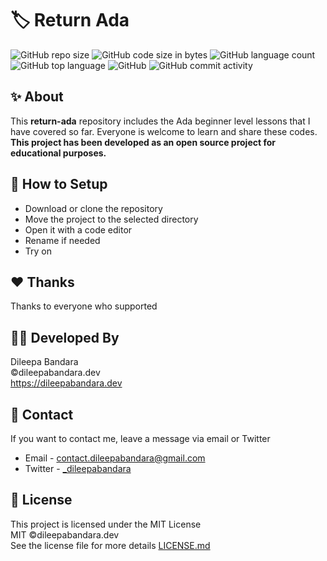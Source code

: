 # 🏷️ Return Ada

<!-- ![ada Logo](https://img.icons8.com/color/98/000000/ada.png) -->


![GitHub repo size](https://img.shields.io/github/repo-size/dileepabandara/return-ada?color=red&label=repository%20size)
![GitHub code size in bytes](https://img.shields.io/github/languages/code-size/dileepabandara/return-ada?color=red)
![GitHub language count](https://img.shields.io/github/languages/count/dileepabandara/return-ada)
![GitHub top language](https://img.shields.io/github/languages/top/dileepabandara/return-ada)
![GitHub](https://img.shields.io/github/license/dileepabandara/return-ada?color=yellow)
![GitHub commit activity](https://img.shields.io/github/commit-activity/m/dileepabandara/return-ada?color=brightgreen&label=commits)

## ✨ About

This **return-ada** repository includes the Ada beginner level lessons that I have covered so far. Everyone is welcome to learn and share these codes. **This project has been developed as an open source project for educational purposes.**

## 🍃 How to Setup

- Download or clone the repository
- Move the project to the selected directory
- Open it with a code editor
- Rename if needed
- Try on

## ❤️ Thanks

Thanks to everyone who supported

## 👨‍💻 Developed By

Dileepa Bandara  
©dileepabandara.dev  
<https://dileepabandara.dev>

## 💬 Contact

If you want to contact me, leave a message via email or Twitter

- Email - <contact.dileepabandara@gmail.com>
- Twitter - [_dileepabandara](https://twitter.com/_dileepabandara)

## 📜 License

This project is licensed under the MIT License  
MIT ©dileepabandara.dev  
See the license file for more details [LICENSE.md](https://github.com/dileepabandara/return-ada/blob/main/LICENSE)

